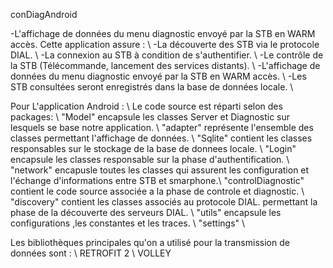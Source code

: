 conDiagAndroid


 -L'affichage de données du menu diagnostic envoyé par la STB en WARM accès.
Cette application assure : \\
 -La découverte des STB via le protocole DIAL. \\
 -La connexion au STB à condition de s'authentifier. \\
 -Le contrôle de la STB (Télécommande, lancement des services distants). \\
 -L'affichage de données du menu diagnostic envoyé par la STB en WARM accès. \\
 -Les STB consultées seront enregistrés dans la base de données locale. \\

Pour L'application Android : \\
Le code source est réparti selon des packages: \\
"Model" encapsule les classes Server et Diagnostic sur lesquels se base notre application. \\
"adapter" représente l'ensemble des classes permettant l'affichage de données. \\
"Sqlite" contient les classes responsables sur le stockage de la base de donnees locale. \\
"Login" encapsule les classes responsable sur la phase d'authentification. \\
"network" encapusle toutes les classes qui assurent les configuration et l'échange d'informations entre STB et smarphone.\\
"controlDiagnostic" contient le code source associée a la phase de controle et diagnostic. \\
"discovery" contient les classes associés au protocole DIAL. permettant la phase de la découverte des serveurs DIAL. \\
"utils" encapsule les configurations ,les constantes et les traces. \\
"settings" \\

Les bibliothèques principales qu'on a utilisé pour la transmission de données sont : \\
RETROFIT 2 \\
VOLLEY






